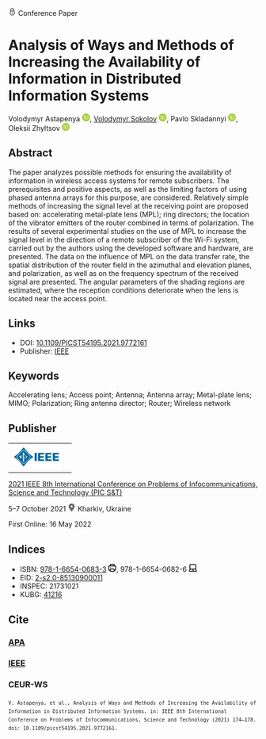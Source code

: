 <img src="/icons/lock.svg" width="16" height="16"> Conference Paper

# Analysis of Ways and Methods of Increasing the Availability of Information in Distributed Information Systems

Volodymyr Astapenya <a href="https://orcid.org/0000-0003-0124-216X" target="_blank"><img src="/icons/orcid.svg" width="16" height="16"></a>,
<a href="/">Volodymyr Sokolov</a> <a href="https://orcid.org/0000-0002-9349-7946" target="_blank"><img src="/icons/orcid.svg" width="16" height="16"></a>,
Pavlo Skladannyi <a href="https://orcid.org/0000-0002-7775-6039" target="_blank"><img src="/icons/orcid.svg" width="16" height="16"></a>,
Oleksii Zhyltsov <a href="https://orcid.org/0000-0002-7253-5990" target="_blank"><img src="/icons/orcid.svg" width="16" height="16"></a>

## Abstract

The paper analyzes possible methods for ensuring the availability of information in wireless access systems for remote subscribers. The prerequisites and positive aspects, as well as the limiting factors of using phased antenna arrays for this purpose, are considered. Relatively simple methods of increasing the signal level at the receiving point are proposed based on: accelerating metal-plate lens (MPL); ring directors; the location of the vibrator emitters of the router combined in terms of polarization. The results of several experimental studies on the use of MPL to increase the signal level in the direction of a remote subscriber of the Wi-Fi system, carried out by the authors using the developed software and hardware, are presented. The data on the influence of MPL on the data transfer rate, the spatial distribution of the router field in the azimuthal and elevation planes, and polarization, as well as on the frequency spectrum of the received signal are presented. The angular parameters of the shading regions are estimated, where the reception conditions deteriorate when the lens is located near the access point.

## Links

* DOI: [10.1109/PICST54195.2021.9772161](https://doi.org/10.1109/PICST54195.2021.9772161) 
* Publisher: [IEEE](https://ieeexplore.ieee.org/document/9772161)

## Keywords

Accelerating lens; Access point; Antenna; Antenna array; Metal-plate lens; MIMO; Polarization; Ring antenna director; Router; Wireless network

## Publisher

<table>
<tr>
<td>
<img src="/icons/ieee.svg" height="50">
</td>
<td style="text-align: left;">
<span class="__dimensions_badge_embed__" data-doi="10.1109/PICST54195.2021.9772161" data-hide-zero-citations="true"></span><script async src="https://badge.dimensions.ai/badge.js" charset="utf-8"></script>
</td>
</tr>
</table>

[2021 IEEE 8th International Conference on Problems of Infocommunications, Science and Technology (PIC S&T)](https://ieeexplore.ieee.org/xpl/conhome/9771384/proceeding)

5–7 October 2021 <img src="/icons/location-pin.svg" width="16" height="16"> Kharkiv, Ukraine

First Online: 16 May 2022

## Indices

* ISBN: [978-1-6654-0683-3](https://isbnsearch.org/isbn/978-1-6654-0683-3) <img src="/icons/print.svg" width="16" height="16">, 978-1-6654-0682-6 <img src="/icons/online.svg" width="16" height="16">
* EID: [2-s2.0-85130900011](http://www.scopus.com/record/display.url?origin=inward&eid=2-s2.0-85130900011)
* INSPEC: 21731021
* KUBG: [41216](http://elibrary.kubg.edu.ua/id/eprint/41216/)

## Cite

### [APA](https://citation.crosscite.org/format?doi=10.1109/PICST54195.2021.9772161&style=apa&lang=en-US)

### [IEEE](https://citation.crosscite.org/format?doi=10.1109/PICST54195.2021.9772161&style=ieee&lang=en-US)

### CEUR-WS

<small>`V. Astapenya, et al., Analysis of Ways and Methods of Increasing the Availability of Information in Distributed Information Systems, in: IEEE 8th International Conference on Problems of Infocommunications, Science and Technology (2021) 174–178. doi: 10.1109/picst54195.2021.9772161.`</small>